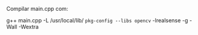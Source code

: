 Compilar main.cpp com:

g++ main.cpp -L /usr/local/lib/ `pkg-config --libs opencv` -lrealsense -g -Wall -Wextra
